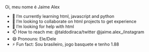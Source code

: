  Oi, meu nome é Jaime Alex

- 🌱 I’m currently learning html, javascript and python
- 👯 I’m looking to collaborate on html projects to get experience 
- 🤔 I’m looking for help with html
- 📫 How to reach me: @taldodiraca/twitter @jaime.alex_/instagram
- 😄 Pronouns: Ele/Dele
- ⚡ Fun fact: Sou brasileiro, jogo basquete e tenho 1.88

